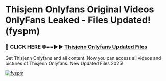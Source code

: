 # Thisjenn Onlyfans Original Videos 0nlyFans Leaked - Files Updated! (fyspm)

<h3>🔴 CLICK HERE 🌐==►► <a href="https://tinyurl.com/brd5kh86" rel="nofollow">Thisjenn Onlyfans Updated Files</a></h3>

Get Thisjenn Onlyfans and all content. Now you can access all videos and pictures of Thisjenn Onlyfans. New Updated Files 2025!

[![fyspm](https://i.imgur.com/K7sEzmb.gif)](https://tinyurl.com/brd5kh86)
